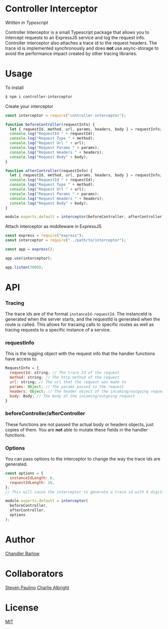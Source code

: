 # Controller Interceptor

_Written in Typescript_

Controller Interceptor is a small Typescript package that allows you to intercept requests to an ExpressJS service and log the request info. Controller interceptor also attaches a trace id to the request headers. The trace id is implemented synchronously and does **not** use async-storage to avoid the performance impact created by other tracing libraries.

# Usage

To install

```bash
$ npm i controller-interceptor
```

Create your interceptor

```javascript
const interceptor = require("controller-interceptor");

function beforeController(requestInfo) {
  let { requestId, method, url, params, headers, body } = requestInfo;
  console.log("RequestId " + requestId);
  console.log("Request Type " + method);
  console.log("Request Url " + url);
  console.log("Request Params " + params);
  console.log("Request Headers " + headers);
  console.log("Request Body" + body);
}

function afterController(requestInfo) {
  let { requestId, method, url, params, headers, body } = requestInfo;
  console.log("RequestId " + requestId);
  console.log("Request Type " + method);
  console.log("Request Url " + url);
  console.log("Request Params " + params);
  console.log("Request Headers " + headers);
  console.log("Request Body" + body);
}

module.exports.default = interceptor(beforeController, afterController);
```

Attach interceptor as middleware in ExpressJS

```javascript
const express = require("express");
const interceptor = require("../path/to/interceptor");

const app = express();

app.use(interceptor);

app.listen(3000);
```

# API

### Tracing

The trace ids are of the format `instanceId-requestId`. The instanceId is generated when the server starts, and the requestId is generated when the route is called. This allows for tracaing calls to specific routes as well as tracing requests to a specific instance of a service.

### requestInfo

This is the logging object with the request info that the handler functions have access to.

```javascript
RequestInfo = {
  requestId: string; // The trace Id of the request
  method: string; // The http method of the request
  url: string; // The url that the request was made to
  params: Object; // The params passed to the request
  headers: Object; // The header object of the incoming/outgoing request
  body: Body; // The body of the incoming/outgoing request
}
```

### beforeController/afterController

These functions are not passed the actual body or headers objects, just copies of them. You are **not** able to mutate these fields in the handler functions.

### Options

You can pass options to the interceptor to change the way the trace ids are generated.

```javascript
const options = {
  instanceIdLength: 6,
  requestIdLength: 16,
};
// This will cause the interceptor to generate a trace id with 6 digits for for the instance id and 16 digits for the request id length

module.exports.default = interceptor(
  beforeController,
  afterController,
  options
);
```

# Author

[Chandler Barlow](https://github.com/chandler-barlow)

# Collaborators

[Steven Paulino](https://github.com/Stevenpaulino1) [Charlie Albright](https://github.com/charliealbright)

# License

[MIT](https://github.com/chandler-barlow/controller-interceptor/blob/main/LICENSE)
